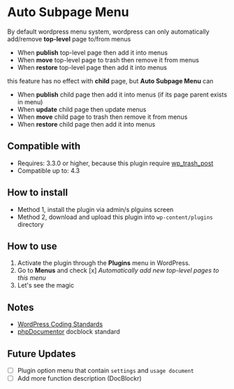 # Auto Subpage Menu

By default wordpress menu system, wordpress can only automatically add/remove **top-level** page to/from menus
- When **publish** top-level page then add it into menus
- When **move** top-level page to trash then remove it from menus
- When **restore** top-level page then add it into menus

this feature has no effect with **child** page, but **Auto Subpage Menu** can
- When **publish** child page then add it into menus (if its page parent exists in menu)
- When **update** child page then update menus
- When **move** child page to trash then remove it from menus
- When **restore** child page then add it into menus

## Compatible with

- Requires: 3.3.0 or higher, because this plugin require [wp_trash_post](https://developer.wordpress.org/reference/hooks/wp_trash_post/)
- Compatible up to: 4.3

## How to install

- Method 1, install the plugin via admin/s plguins screen
- Method 2, download and upload this plugin into `wp-content/plugins` directory

## How to use

1. Activate the plugin through the **Plugins** menu in WordPress.
2. Go to **Menus** and check [x] *Automatically add new top-level pages to this menu*
3. Let's see the magic

## Notes
- [WordPress Coding Standards](https://codex.wordpress.org/WordPress_Coding_Standards)
- [phpDocumentor](http://www.phpdoc.org/) docblock standard

## Future Updates

- [ ] Plugin option menu that contain `settings` and `usage document`
- [ ] Add more function description (DocBlockr)
